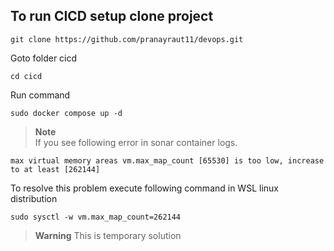 ## To run CICD setup clone project 
   ```
   git clone https://github.com/pranayraut11/devops.git
   ```
   Goto folder cicd
   ```
   cd cicd
   ```
   Run command
   ```
   sudo docker compose up -d
   ```


> **Note** </br>
>  If you see following error in sonar container logs.
   ```
   max virtual memory areas vm.max_map_count [65530] is too low, increase to at least [262144]
   ```
   To resolve this problem execute following command in WSL linux distribution
   ```
   sudo sysctl -w vm.max_map_count=262144
   ```
> **Warning**
> This is temporary solution

